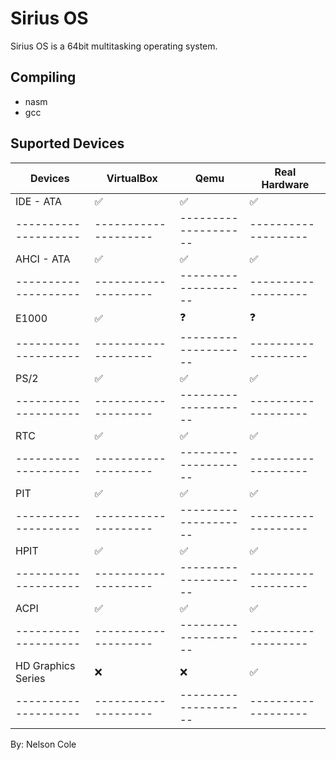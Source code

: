 # Sirius OS

Sirius OS is a 64bit multitasking operating system.

## Compiling

- nasm
- gcc

## Suported Devices


Devices             | VirtualBox         | Qemu               | Real Hardware
--------------------|--------------------|--------------------|-------------------
IDE - ATA           | :white_check_mark: | :white_check_mark: | :white_check_mark:
--------------------|--------------------|--------------------|-------------------
AHCI - ATA          | :white_check_mark: | :white_check_mark: | :white_check_mark:
--------------------|--------------------|--------------------|-------------------
E1000               | :white_check_mark: | :question:         | :question:
--------------------|--------------------|--------------------|-------------------
PS/2                | :white_check_mark: | :white_check_mark: | :white_check_mark:
--------------------|--------------------|--------------------|-------------------
RTC                 | :white_check_mark: | :white_check_mark: | :white_check_mark:
--------------------|--------------------|--------------------|-------------------
PIT                 | :white_check_mark: | :white_check_mark: | :white_check_mark:
--------------------|--------------------|--------------------|-------------------
HPIT                | :white_check_mark: | :white_check_mark: | :white_check_mark:
--------------------|--------------------|--------------------|-------------------
ACPI                | :white_check_mark: | :white_check_mark: | :white_check_mark:
--------------------|--------------------|--------------------|-------------------
HD Graphics Series  | :x:                | :x:                | :white_check_mark:
--------------------|--------------------|--------------------|-------------------





By: Nelson Cole
